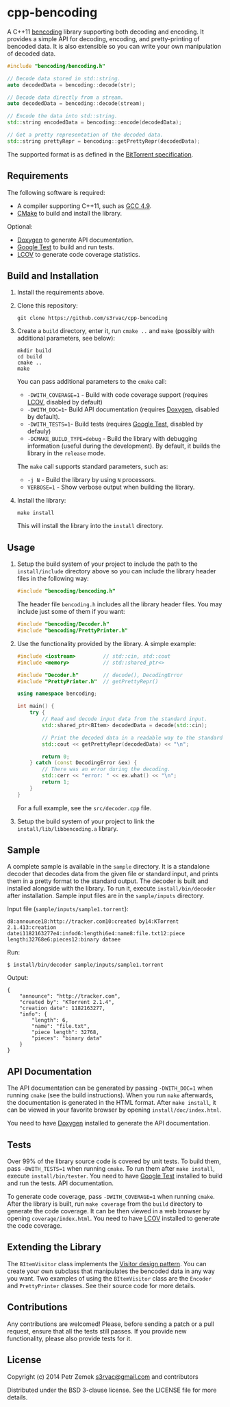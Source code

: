 cpp-bencoding
=============

A C++11 [bencoding](https://wiki.theory.org/BitTorrentSpecification#Bencoding)
library supporting both decoding and encoding. It provides a simple API for
decoding, encoding, and pretty-printing of bencoded data. It is also extensible
so you can write your own manipulation of decoded data.

``` cpp
#include "bencoding/bencoding.h"

// Decode data stored in std::string.
auto decodedData = bencoding::decode(str);

// Decode data directly from a stream.
auto decodedData = bencoding::decode(stream);

// Encode the data into std::string.
std::string encodedData = bencoding::encode(decodedData);

// Get a pretty representation of the decoded data.
std::string prettyRepr = bencoding::getPrettyRepr(decodedData);
```

The supported format is as defined in the [BitTorrent
specification](https://wiki.theory.org/BitTorrentSpecification#Bencoding).

Requirements
------------

The following software is required:
* A compiler supporting C++11, such as [GCC 4.9](https://gcc.gnu.org/).
* [CMake](http://www.cmake.org/) to build and install the library.

Optional:
* [Doxygen](http://www.doxygen.org/) to generate API documentation.
* [Google Test](https://code.google.com/p/googletest/) to build and run tests.
* [LCOV](http://ltp.sourceforge.net/coverage/lcov.php) to generate code
  coverage statistics.

Build and Installation
----------------------

1. Install the requirements above.
2. Clone this repository:

    ```
    git clone https://github.com/s3rvac/cpp-bencoding
    ```

3. Create a `build` directory, enter it, run `cmake ..` and `make` (possibly
   with additional parameters, see below):

    ```
    mkdir build
    cd build
    cmake ..
    make
    ```

   You can pass additional parameters to the `cmake` call:
   * `-DWITH_COVERAGE=1` - Build with code coverage support (requires
     [LCOV](http://ltp.sourceforge.net/coverage/lcov.php), disabled by default)
   * `-DWITH_DOC=1`-  Build API documentation (requires
     [Doxygen](http://www.doxygen.org/), disabled by default).
   * `-DWITH_TESTS=1`-  Build tests (requires [Google
     Test](https://code.google.com/p/googletest/), disabled by defauly)
   * `-DCMAKE_BUILD_TYPE=debug` - Build the library with debugging information
     (useful during the development). By default, it builds the library in the
     `release` mode.

   The `make` call supports standard parameters, such as:
   * `-j N` - Build the library by using `N` processors.
   * `VERBOSE=1` - Show verbose output when building the library.
4. Install the library:

    ```
    make install
    ```

   This will install the library into the `install` directory.

Usage
-----

1. Setup the build system of your project to include the path to the
   `install/include` directory above so you can include the library header
   files in the following way:

    ``` cpp
    #include "bencoding/bencoding.h"
    ```

   The header file `bencoding.h` includes all the library header files. You may
   include just some of them if you want:

    ``` cpp
    #include "bencoding/Decoder.h"
    #include "bencoding/PrettyPrinter.h"
    ```

2. Use the functionality provided by the library. A simple example:

    ``` cpp
    #include <iostream>         // std::cin, std::cout
    #include <memory>           // std::shared_ptr<>

    #include "Decoder.h"        // decode(), DecodingError
    #include "PrettyPrinter.h"  // getPrettyRepr()

    using namespace bencoding;

    int main() {
        try {
            // Read and decode input data from the standard input.
            std::shared_ptr<BItem> decodedData = decode(std::cin);

            // Print the decoded data in a readable way to the standard output.
            std::cout << getPrettyRepr(decodedData) << "\n";

            return 0;
        } catch (const DecodingError &ex) {
            // There was an error during the decoding.
            std::cerr << "error: " << ex.what() << "\n";
            return 1;
        }
    }
    ```

    For a full example, see the `src/decoder.cpp` file.

3. Setup the build system of your project to link the
   `install/lib/libbencoding.a` library.

Sample
------

A complete sample is available in the `sample` directory. It is a standalone
decoder that decodes data from the given file or standard input, and prints
them in a pretty format to the standard output. The decoder is built and
installed alongside with the library. To run it, execute `install/bin/decoder`
after installation. Sample input files are in the `sample/inputs` directory.

Input file (`sample/inputs/sample1.torrent`):
```
d8:announce18:http://tracker.com10:created by14:KTorrent 2.1.413:creation datei1182163277e4:infod6:lengthi6e4:name8:file.txt12:piece lengthi32768e6:pieces12:binary dataee
```

Run:
```
$ install/bin/decoder sample/inputs/sample1.torrent
```

Output:
```
{
    "announce": "http://tracker.com",
    "created by": "KTorrent 2.1.4",
    "creation date": 1182163277,
    "info": {
        "length": 6,
        "name": "file.txt",
        "piece length": 32768,
        "pieces": "binary data"
    }
}
```

API Documentation
-----------------

The API documentation can be generated by passing `-DWITH_DOC=1` when running
`cmake` (see the build instructions). When you run `make` afterwards, the
documentation is generated in the HTML format. After `make install`, it can be
viewed in your favorite browser by opening `install/doc/index.html`.

You need to have [Doxygen](http://www.doxygen.org/) installed to generate the
API documentation.

Tests
-----

Over 99% of the library source code is covered by unit tests. To build them,
pass `-DWITH_TESTS=1` when running `cmake`. To run them after `make install`,
execute `install/bin/tester`. You need to have [Google
Test](https://code.google.com/p/googletest/) installed to build and run the
tests. API documentation.

To generate code coverage, pass `-DWITH_COVERAGE=1` when running `cmake`. After
the library is built, run `make coverage` from the `build` directory to
generate the code coverage. It can be then viewed in a web browser by opening
`coverage/index.html`. You need to have
[LCOV](http://ltp.sourceforge.net/coverage/lcov.php) installed to generate the
code coverage.

Extending the Library
---------------------

The `BItemVisitor` class implements the [Visitor design
pattern](http://en.wikipedia.org/wiki/Visitor_pattern). You can create your own
subclass that manipulates the bencoded data in any way you want. Two examples
of using the `BItemVisitor` class are the `Encoder` and `PrettyPrinter`
classes. See their source code for more details.

Contributions
-------------

Any contributions are welcomed! Please, before sending a patch or a pull
request, ensure that all the tests still passes. If you provide new
functionality, please also provide tests for it.

License
-------

Copyright (c) 2014 Petr Zemek <s3rvac@gmail.com> and contributors

Distributed under the BSD 3-clause license. See the LICENSE file for more
details.
